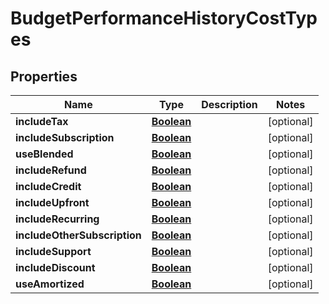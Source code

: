 

# BudgetPerformanceHistoryCostTypes


## Properties

| Name | Type | Description | Notes |
|------------ | ------------- | ------------- | -------------|
|**includeTax** | [**Boolean**](Boolean.md) |  |  [optional] |
|**includeSubscription** | [**Boolean**](Boolean.md) |  |  [optional] |
|**useBlended** | [**Boolean**](Boolean.md) |  |  [optional] |
|**includeRefund** | [**Boolean**](Boolean.md) |  |  [optional] |
|**includeCredit** | [**Boolean**](Boolean.md) |  |  [optional] |
|**includeUpfront** | [**Boolean**](Boolean.md) |  |  [optional] |
|**includeRecurring** | [**Boolean**](Boolean.md) |  |  [optional] |
|**includeOtherSubscription** | [**Boolean**](Boolean.md) |  |  [optional] |
|**includeSupport** | [**Boolean**](Boolean.md) |  |  [optional] |
|**includeDiscount** | [**Boolean**](Boolean.md) |  |  [optional] |
|**useAmortized** | [**Boolean**](Boolean.md) |  |  [optional] |



